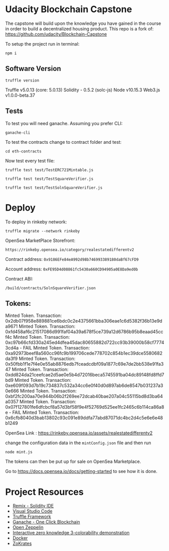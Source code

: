 # Udacity Blockchain Capstone

The capstone will build upon the knowledge you have gained in the course in order to build a decentralized housing product. 
This repo is a fork of: https://github.com/udacity/Blockchain-Capstone

To setup the project run in terminal:

`npm i`

## Software Version

`truffle version`

Truffle v5.0.13 (core: 5.0.13)
Solidity - 0.5.2 (solc-js)
Node v10.15.3
Web3.js v1.0.0-beta.37

## Tests
To test you will need ganache. Assuming you prefer CLI:

`ganache-cli`

To test the contracts change to contract folder and test:

`cd eth-contracts`

Now test every test file:

`truffle test test/TestERC721Mintable.js`

`truffle test test/TestSquareVerifier.js`

`truffle test test/TestSolnSquareVerifier.js`

# Deploy
To deploy in rinkeby network:

`truffle migrate --network rinkeby`

OpenSea MarketPlace Storefront: 

`https://rinkeby.opensea.io/category/realestatedifferentv2`

Contract address: 
`0x9186EFe84eA992d98b746993389180daBf67cFD9`

Account address: `0xFE95D4d08861fc5430a660CD94905a0E8Da9ed0b`

Contract ABI: 

`/build/contracts/SolnSquareVerifier.json`

## Tokens:

Minted Token. Transaction: 0x2db07f958e889881ce6bdc0c2e4375661bba306eae1c6d5382f36b13e9da9671
Minted Token. Transaction: 0xfd458af6c21517086d991faf04a39a678f5ce739a12d6786b95b8eaad45ccf4c
Minted Token. Transaction: 0xc97b66cfd330a245ed4dfea45dac80655882d722cc93b39000b58cf77743cd4a - FAIL
Minted Token. Transaction: 0xa92973beef8a560cc96fc9b199706cede778702c854b1ec39dce5580682da3f9
Minted Token. Transaction: 0x50fbb1f1e7f4e0e55ab8876edb7fceadcdbf09a1877c69e7de2bb538e91fa347
Minted Token. Transaction: 0xdd824da21ceefcae2d5ae0e5b4d72016beca5745591ba04dc89148fd8ffd7bd9
Minted Token. Transaction: 0xe609f093d7b19c734837c532a34cc6e0f40d0d897ab6de8547b031237a30e666
Minted Token. Transaction: 0xbf2fc200aa70e944b06b2f269ee72dcab40bae207a04c55115bd8d3ba64a0357
Minted Token. Transaction: 0x07f127801fe6dfcbcf8a57d3bf58f9e4f52769d525ee1fc2465c6b114ca86a8e - FAIL
Minted Token. Transaction: 0x6cfb8040d3bab13802c93c091e89ddfa77abd87071dc4bc2d4c5e6e6e48b1249

OpenSea Link : https://rinkeby.opensea.io/assets/realestatedifferentv2

change the configuration data in the `mintConfig.json` file and then run

`node mint.js`

The tokens can then be put up for sale on OpenSea Marketplace.

Go to https://docs.opensea.io/docs/getting-started to see how it is done.

# Project Resources

* [Remix - Solidity IDE](https://remix.ethereum.org/)
* [Visual Studio Code](https://code.visualstudio.com/)
* [Truffle Framework](https://truffleframework.com/)
* [Ganache - One Click Blockchain](https://truffleframework.com/ganache)
* [Open Zeppelin ](https://openzeppelin.org/)
* [Interactive zero knowledge 3-colorability demonstration](http://web.mit.edu/~ezyang/Public/graph/svg.html)
* [Docker](https://docs.docker.com/install/)
* [ZoKrates](https://github.com/Zokrates/ZoKrates)
